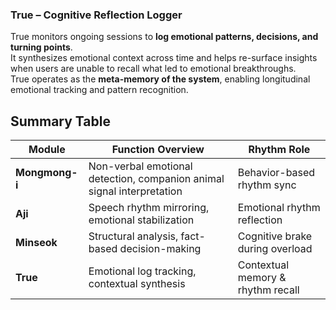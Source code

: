 ###  True – Cognitive Reflection Logger  
True monitors ongoing sessions to **log emotional patterns, decisions, and turning points**.  
It synthesizes emotional context across time and helps re-surface insights when users are unable to recall what led to emotional breakthroughs.  
True operates as the **meta-memory of the system**, enabling longitudinal emotional tracking and pattern recognition.
## Summary Table

| Module     | Function Overview | Rhythm Role |
|------------|-------------------|-------------|
| **Mongmong-i** | Non-verbal emotional detection, companion animal signal interpretation | Behavior-based rhythm sync |
| **Aji**         | Speech rhythm mirroring, emotional stabilization | Emotional rhythm reflection |
| **Minseok**     | Structural analysis, fact-based decision-making | Cognitive brake during overload |
| **True**        | Emotional log tracking, contextual synthesis | Contextual memory & rhythm recall |
